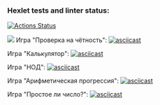 ### Hexlet tests and linter status:
[![Actions Status](https://github.com/TasamayaNatalia/java-project-61/actions/workflows/hexlet-check.yml/badge.svg)](https://github.com/TasamayaNatalia/java-project-61/actions)

<a href="https://codeclimate.com/github/TasamayaNatalia/java-project-61/maintainability"><img src="https://api.codeclimate.com/v1/badges/9d8f2a81552be0dbc35c/maintainability" /></a>
Игра "Проверка на чётность":
[![asciicast](https://asciinema.org/a/Uonw6FaQjU6KiMdsUoNUVgk8H.svg)]({https://asciinema.org/a/Uonw6FaQjU6KiMdsUoNUVgk8H)  

Игра "Калькулятор":
[![asciicast](https://asciinema.org/a/X4SoYZiNmIV3g2C0kuS2xGMtw.svg)]({https://asciinema.org/a/X4SoYZiNmIV3g2C0kuS2xGMtw)  

Игра "НОД":
[![asciicast](https://asciinema.org/a/PFU3b0Q8BJCrDJecYPChVCFEt.svg)]({https://asciinema.org/a/PFU3b0Q8BJCrDJecYPChVCFEt)  

Игра "Арифметическая прогрессия":
[![asciicast](https://asciinema.org/a/uWy50jrJg5JeVqFkAKl6CItxX.svg)]({https://asciinema.org/a/uWy50jrJg5JeVqFkAKl6CItxX)  

Игра "Простое ли число?":
[![asciicast](https://asciinema.org/a/FQdZN50mGTXLdUiK24d8595KN.svg)]({https://asciinema.org/a/FQdZN50mGTXLdUiK24d8595KN)  

